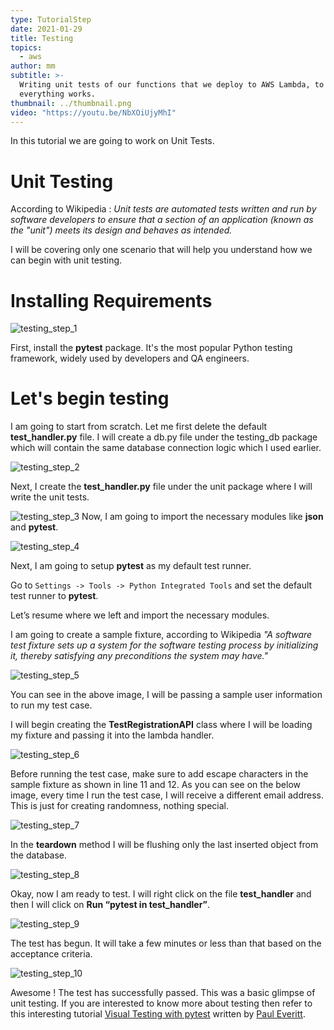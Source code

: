 ```yaml
---
type: TutorialStep
date: 2021-01-29
title: Testing
topics:
  - aws
author: mm
subtitle: >-
  Writing unit tests of our functions that we deploy to AWS Lambda, to ensure
  everything works.
thumbnail: ../thumbnail.png
video: "https://youtu.be/NbXOiUjyMhI"
---
```


In this tutorial we are going to work on Unit Tests.

# Unit Testing

According to Wikipedia : _Unit tests are automated tests written and run by software
developers to ensure that a section of an application (known as the "unit") meets its
design and behaves as intended._

I will be covering only one scenario that will help you understand how we can begin with
unit testing.

# Installing Requirements

![testing_step_1](steps/step1.png)

First, install the **pytest** package.
It's the most popular Python testing framework, widely used by developers and QA engineers.

# Let's begin testing

I am going to start from scratch. Let me first delete the default **test_handler.py** file.
I will create a db.py file under the testing_db package which will contain the same
database connection logic which I used earlier.

![testing_step_2](steps/step2.png)

Next, I create the **test_handler.py** file under the unit package where I will write the unit tests.

![testing_step_3](steps/step3.png)
Now, I am going to import the necessary modules like **json** and **pytest**.

![testing_step_4](steps/step4.png)

Next, I am going to setup **pytest** as my default test runner.

Go to `Settings -> Tools -> Python Integrated Tools` and set the default test runner to **pytest**.

Let’s resume where we left and import the necessary modules.

I am going to create a sample fixture, according to Wikipedia _"A software test fixture sets up
a system for the software testing process by initializing it, thereby satisfying any
preconditions the system may have."_

![testing_step_5](steps/step5.png)

You can see in the above image, I will be passing a sample user information to run my test case.

I will begin creating the **TestRegistrationAPI** class where I will be loading my fixture and passing it into the lambda handler.

![testing_step_6](steps/step6.png)

Before running the test case, make sure to add escape characters in the sample
fixture as shown in line 11 and 12. As you can see on the below image,
every time I run the test case, I will receive a different email address.
This is just for creating randomness, nothing special.

![testing_step_7](steps/step7.png)

In the **teardown** method I will be flushing only the last inserted object from the database.

![testing_step_8](steps/step8.png)

Okay, now I am ready to test. I will right click on the file **test_handler** and then I will click on **Run “pytest in test_handler”**.

![testing_step_9](steps/step9.png)

The test has begun. It will take a few minutes or less than that based on the acceptance criteria.

![testing_step_10](steps/step10.png)

Awesome ! The test has successfully passed. This was a basic glimpse of unit testing.
If you are interested to know more about testing then refer to this interesting tutorial [Visual Testing with pytest](../visual_pytest/)
written by [Paul Everitt](/authors/pwe/).
